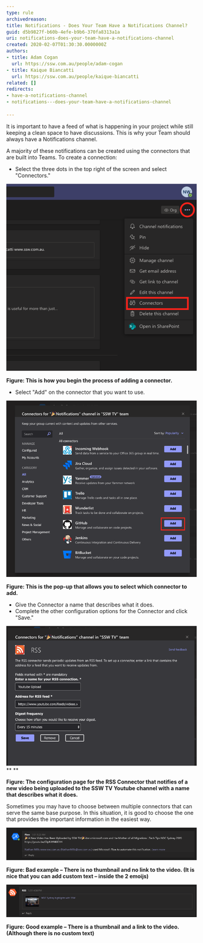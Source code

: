 ```yaml
---
type: rule
archivedreason: 
title: Notifications - Does Your Team Have a Notifications Channel?
guid: d5b9827f-b60b-4efe-b9b6-370fa8313a1a
uri: notifications-does-your-team-have-a-notifications-channel
created: 2020-02-07T01:30:30.0000000Z
authors:
- title: Adam Cogan
  url: https://ssw.com.au/people/adam-cogan
- title: Kaique Biancatti
  url: https://ssw.com.au/people/kaique-biancatti
related: []
redirects:
- have-a-notifications-channel
- notifications---does-your-team-have-a-notifications-channel

---
```


It is important to have a feed of what is happening in your project while still keeping a clean space to have discussions. This is why your Team should always have a Notifications channel.




A majority of these notifications can be created using the connectors that are built into Teams. To create a connection:



* Select the three dots in the top right of the screen and select "Connectors."


![](Add-a-Connector.png)



 **Figure: This is how you begin the process of adding a connector.** 






* Select "Add" on the connector that you want to use.


![](Select-a-Connector.png)



 **Figure: This is the pop-up that allows you to select which connector to add.** 






* Give the Connector a name that describes what it does.
* Complete the other configuration options for the Connector and click "Save."


![](Connector-Settings.png) **
** 


 **Figure: The configuration page for the RSS Connector that notifies of a new video being uploaded to the SSW TV Youtube channel with a name that describes what it does.** 





Sometimes you may have to choose between multiple connectors that can serve the same base purpose. In this situation, it is good to choose the one that provides the important information in the easiest way.




![](Notification-Bad-Example.png)


 **Figure: Bad example – There is no thumbnail and no link to the video. (It is nice that you can add custom text – inside the 2 emoijs)** 



![](Notification-Good-Example.png)


 **Figure: Good example – There is a thumbnail and a link to the video. (Although there is no custom text)** 


<!--endintro-->
